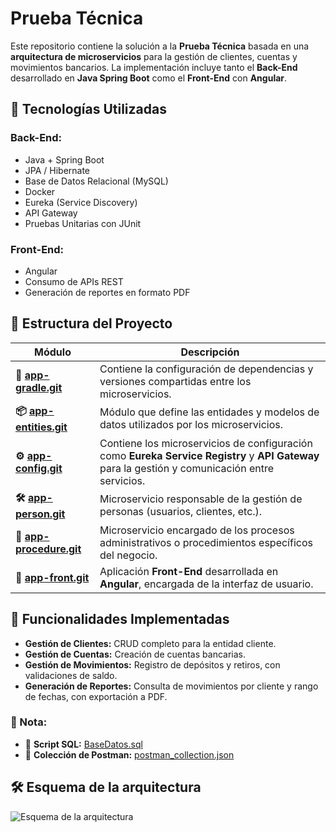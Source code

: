 
# Prueba Técnica 

Este repositorio contiene la solución a la **Prueba Técnica** basada en una **arquitectura de microservicios** para la gestión de clientes, cuentas y movimientos bancarios. La implementación incluye tanto el **Back-End** desarrollado en **Java Spring Boot** como el **Front-End** con **Angular**.

## 📌 Tecnologías Utilizadas

### Back-End:
- Java + Spring Boot
- JPA / Hibernate
- Base de Datos Relacional (MySQL)
- Docker
- Eureka (Service Discovery)
- API Gateway
- Pruebas Unitarias con JUnit

### Front-End:
- Angular
- Consumo de APIs REST
- Generación de reportes en formato PDF

## 📂 Estructura del Proyecto

| Módulo | Descripción |
|--------|------------|
| **🔗 [app-gradle.git](https://github.com/daleonv/app-gradle.git)** | Contiene la configuración de dependencias y versiones compartidas entre los microservicios. |
| **📦 [app-entities.git](https://github.com/daleonv/app-entities.git)** | Módulo que define las entidades y modelos de datos utilizados por los microservicios. |
| **⚙️ [app-config.git](https://github.com/daleonv/app-config.git)** | Contiene los microservicios de configuración como **Eureka Service Registry** y **API Gateway** para la gestión y comunicación entre servicios. |
| **🛠️ [app-person.git](https://github.com/daleonv/app-person.git)** | Microservicio responsable de la gestión de personas (usuarios, clientes, etc.). |
| **📑 [app-procedure.git](https://github.com/daleonv/app-procedure.git)** | Microservicio encargado de los procesos administrativos o procedimientos específicos del negocio. |
| **🎨 [app-front.git](https://github.com/daleonv/app-front.git)** | Aplicación **Front-End** desarrollada en **Angular**, encargada de la interfaz de usuario. |

## 🚀 Funcionalidades Implementadas

- **Gestión de Clientes:** CRUD completo para la entidad cliente.
- **Gestión de Cuentas:** Creación de cuentas bancarias.
- **Gestión de Movimientos:** Registro de depósitos y retiros, con validaciones de saldo.
- **Generación de Reportes:** Consulta de movimientos por cliente y rango de fechas, con exportación a PDF.
### 📝 Nota:
- 📂 **Script SQL:** [BaseDatos.sql](https://github.com/daleonv/app-person/blob/main/script.sql)  
- 📂 **Colección de Postman:** [postman_collection.json](https://github.com/daleonv/app-person/blob/main/API%20Documentation.postman_collection.json)  

## 🛠️ Esquema de la arquitectura
![Esquema de la arquitectura](https://i.ibb.co/RkKZVSRV/Arquitectura.jpg)



